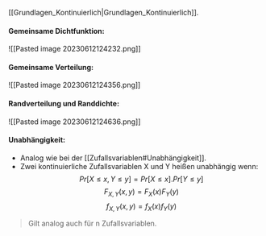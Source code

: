 [[Grundlagen_Kontinuierlich|Grundlagen_Kontinuierlich]].

#### Gemeinsame Dichtfunktion:
![[Pasted image 20230612124232.png]]

#### Gemeinsame Verteilung:
![[Pasted image 20230612124356.png]]

#### Randverteilung und Randdichte:
![[Pasted image 20230612124636.png]]

#### Unabhängigkeit:
- Analog wie bei der [[Zufallsvariablen#Unabhängigkeit]].
- Zwei kontinuierliche Zufallsvariablen X und Y heißen unabhängig wenn: $$Pr[X\leq x,Y\leq y]=Pr[X\leq x].Pr[Y\leq y]$$ $$F_{X,Y}(x,y)=F_X(x)F_Y(y)$$ $$f_{X,Y}(x,y)=f_X(x)f_Y(y)$$
> Gilt analog auch für n Zufallsvariablen.
